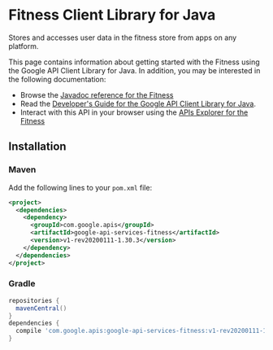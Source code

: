 # Fitness Client Library for Java

Stores and accesses user data in the fitness store from apps on any platform.

This page contains information about getting started with the Fitness
using the Google API Client Library for Java. In addition, you may be interested
in the following documentation:

* Browse the [Javadoc reference for the Fitness][javadoc]
* Read the [Developer's Guide for the Google API Client Library for Java][google-api-client].
* Interact with this API in your browser using the [APIs Explorer for the Fitness][api-explorer]

## Installation

### Maven

Add the following lines to your `pom.xml` file:

```xml
<project>
  <dependencies>
    <dependency>
      <groupId>com.google.apis</groupId>
      <artifactId>google-api-services-fitness</artifactId>
      <version>v1-rev20200111-1.30.3</version>
    </dependency>
  </dependencies>
</project>
```

### Gradle

```gradle
repositories {
  mavenCentral()
}
dependencies {
  compile 'com.google.apis:google-api-services-fitness:v1-rev20200111-1.30.3'
}
```

[javadoc]: https://googleapis.dev/java/google-api-services-fitness/latest/index.html
[google-api-client]: https://github.com/googleapis/google-api-java-client/
[api-explorer]: https://developers.google.com/apis-explorer/#p/fitness/v1/
